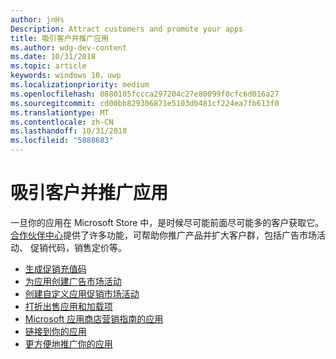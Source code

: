 ```yaml
---
author: jnHs
Description: Attract customers and promote your apps
title: 吸引客户并推广应用
ms.author: wdg-dev-content
ms.date: 10/31/2018
ms.topic: article
keywords: windows 10，uwp
ms.localizationpriority: medium
ms.openlocfilehash: 0880105fccca297204c27e80099f0cfc6d016a27
ms.sourcegitcommit: cd00bb829306871e5103db481cf224ea7fb613f0
ms.translationtype: MT
ms.contentlocale: zh-CN
ms.lasthandoff: 10/31/2018
ms.locfileid: "5888683"
---
```

# <a name="attract-customers-and-promote-your-apps"></a>吸引客户并推广应用

一旦你的应用在 Microsoft Store 中，是时候尽可能前面尽可能多的客户获取它。 [合作伙伴中心](https://partner.microsoft.com/dashboard)提供了许多功能，可帮助你推广产品并扩大客户群，包括广告市场活动、 促销代码，销售定价等。

-   [生成促销充值码](generate-promotional-codes.md)
-   [为应用创建广告市场活动](create-an-ad-campaign-for-your-app.md)
-   [创建自定义应用促销市场活动](create-a-custom-app-promotion-campaign.md)
-   [打折出售应用和加载项](put-apps-and-add-ons-on-sale.md)
-   [Microsoft 应用商店营销指南的应用](app-marketing-guidelines.md)
-   [链接到你的应用](link-to-your-app.md)
-   [更方便地推广你的应用](make-your-app-easier-to-promote.md)

 

 
